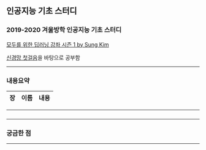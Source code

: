 ## 인공지능 기초 스터디

### 2019-2020 겨울방학 인공지능 기초 스터디 
[모두를 위한 딥러닝 강좌 시즌 1 by Sung Kim](https://www.youtube.com/playlist?list=PLlMkM4tgfjnLSOjrEJN31gZATbcj_MpUm) 

[신경망 첫걸음](http://www.hanbit.co.kr/store/books/look.php?p_code=B1910379076)을 바탕으로 공부함 

<hr>

### 내용요약

장|이름|내용
-|-|-

<hr>

### 

<hr>

### 궁금한 점 

<hr>

### 



